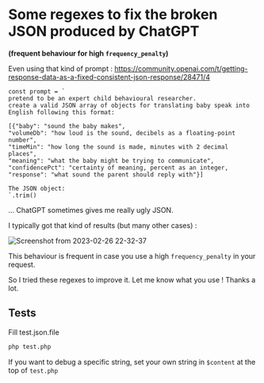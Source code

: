 # Some regexes to fix the broken JSON produced by ChatGPT

**(frequent behaviour for high `frequency_penalty`)**

Even using that kind of prompt : https://community.openai.com/t/getting-response-data-as-a-fixed-consistent-json-response/28471/4

```
const prompt = `
pretend to be an expert child behavioural researcher.
create a valid JSON array of objects for translating baby speak into English following this format:

[{"baby": "sound the baby makes",
"volumeDb": "how loud is the sound, decibels as a floating-point number",
"timeMin": "how long the sound is made, minutes with 2 decimal places",
"meaning": "what the baby might be trying to communicate",
"confidencePct": "certainty of meaning, percent as an integer,
"response": "what sound the parent should reply with"}]

The JSON object:
`.trim()
```

... ChatGPT sometimes gives me really ugly JSON.

I typically got that kind of results (but many other cases) :

![Screenshot from 2023-02-26 22-32-37](https://user-images.githubusercontent.com/17531455/221438616-0503e670-b62c-4984-9a68-8d6378b46b18.png)

This behaviour is frequent in case you use a high `frequency_penalty` in your request.

So I tried these regexes to improve it. Let me know what you use ! Thanks a lot.

## Tests

Fill test.json.file

```bash
php test.php
```

If you want to debug a specific string, set your own string in `$content` at the top of `test.php`